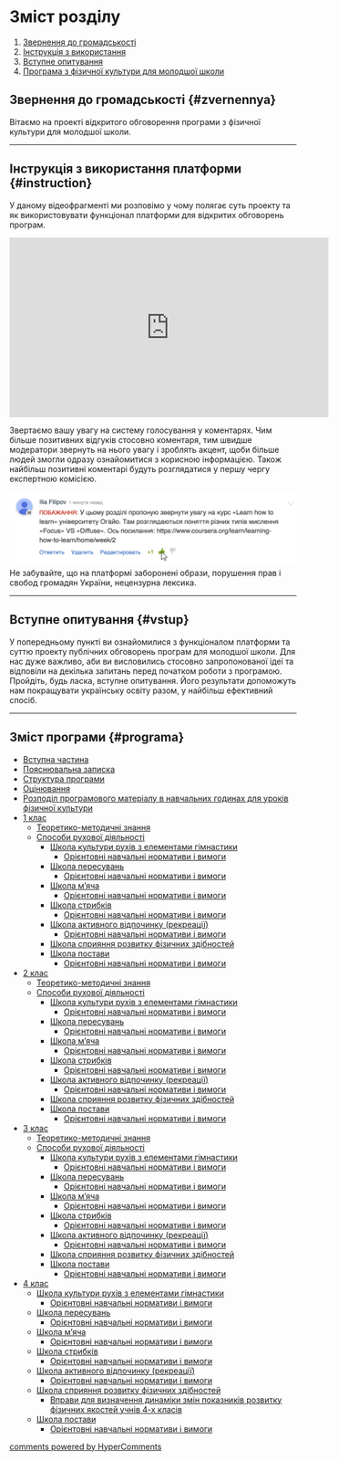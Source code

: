# Зміст розділу
1. [Звернення до громадськості](#zvernennya)
2. [Інструкція з використання](#instruction)
3. [Вступне опитування](#vstup)
4. [Програма з фізичної культури для молодшої школи](#programa)

Звернення до громадськості {#zvernennya}
--

Вітаємо на проекті відкритого обговорення програми з фізичної культури для молодшої школи.
<hr>

Інструкція з використання платформи {#instruction}
--
У даному відеофрагменті ми розповімо у чому полягає суть проекту та як використовувати функціонал платформи для відкритих обговорень програм.

<div class="fluidMedia">
<iframe align="center" width="560" height="315" src="https://www.youtube.com/embed/V_Cii41-v-w" frameborder="0" allowfullscreen></iframe>
</div>
<div class="space">
</div>

Звертаємо вашу увагу на систему голосування у коментарях. Чим більше позитивних відгуків стосовно коментаря, тим швидше модератори звернуть на нього увагу і зроблять акцент, щоби більше людей змогли одразу ознайомитися з корисною інформацією. Також найбільш позитивні коментарі будуть розглядатися у першу чергу експертною комісією.

![Коментування](1.jpg)
Не забувайте, що на платформі заборонені образи, порушення прав і свобод громадян України, нецензурна лексика.
<hr>

Вступне опитування {#vstup}
--
У попередньому пункті ви ознайомилися з функціоналом платформи та суттю проекту публічних обговорень програм для молодшої школи. Для нас дуже важливо, аби ви висловились стосовно запропонованої ідеї та відповіли на декілька запитань перед початком роботи з програмою. Пройдіть, будь ласка, вступне опитування. Його результати допоможуть нам покращувати українську освіту разом, у найбільш ефективний спосіб. 
<hr>

Зміст програми {#programa}
--
* [Вступна частина](README.md)
* [Пояснювальна записка](poyasnyuvalna_zapyska.md)
* [Структура програми](struktura_prohramy.md)
* [Оцінювання](otsinyuvannya.md)
* [Розподіл програмового матеріалу в навчальних годинах для уроків фізичної культури](rozpodil_prohramnoho_materialu.md)
* [1 клас](1/1_klas.md)
  * [Теоретико-методичні знання](1/teoretiko_metodychni_znannya.md)
  * [Способи рухової діяльності](1/sposoby_rukhovoi_diyalnosty.md)
    * [Школа культури рухів з елементами гімнастики](1/shkola_kultury_rukhiv_z_elementamy_himnastyky.md)
      * [Орієнтовні навчальні нормативи і вимоги](1/normatyvy_i_vymoohy1.md)
    * [Школа пересувань](1/shkola_peresuvan.md)
      * [Орієнтовні навчальні нормативи і вимоги](1/normatyvy_i_vymoohy2.md)
    * [Школа м’яча](1/shkola_myacha.md)
      * [Орієнтовні навчальні нормативи і вимоги](1/normatyvy_i_vymoohy3.md)
    * [Школа стрибків](1/shkola_strybkyv.md)
      * [Орієнтовні навчальні нормативи і вимоги](1/normatyvy_i_vymoohy4.md)
    * [Школа активного відпочинку (рекреації)](1/shkola_aktyvnoho_vidpochynku.md)
      * [Орієнтовні навчальні нормативи і вимоги](1/normatyvy_i_vymoohy5.md)
    * [Школа сприяння розвитку фізичних здібностей](1/shkola_spryiannya_rozvytku_fizychnykh_zdibnostei.md)
    * [Школа постави](1/shkola_postavy.md)
      * [Орієнтовні навчальні нормативи і вимоги](1/normatyvy_i_vymoohy7.md)
* [2 клас](2/2_klas.md)
  * [Теоретико-методичні знання](2/teoretiko_metodychni_znannya.md)
  * [Способи рухової діяльності](2/sposoby_rukhovoi_diyalnosty.md)
    * [Школа культури рухів з елементами гімнастики](2/shkola_kultury_rukhiv_z_elementamy_himnastyky.md)
      * [Орієнтовні навчальні нормативи і вимоги](2/normatyvy_i_vymoohy1.md)
    * [Школа пересувань](2/shkola_peresuvan.md)
      * [Орієнтовні навчальні нормативи і вимоги](2/normatyvy_i_vymoohy2.md)
    * [Школа м’яча](2/shkola_myacha.md)
      * [Орієнтовні навчальні нормативи і вимоги](2/normatyvy_i_vymoohy3.md)
    * [Школа стрибків](2/shkola_strybkyv.md)
      * [Орієнтовні навчальні нормативи і вимоги](2/normatyvy_i_vymoohy4.md)
    * [Школа активного відпочинку (рекреації)](2/shkola_aktyvnoho_vidpochynku.md)
      * [Орієнтовні навчальні нормативи і вимоги](2/normatyvy_i_vymoohy5.md)
    * [Школа сприяння розвитку фізичних здібностей](2/shkola_spryiannya_rozvytku_fizychnykh_zdibnostei.md)
    * [Школа постави](2/shkola_postavy.md)
      * [Орієнтовні навчальні нормативи і вимоги](2/normatyvy_i_vymoohy7.md)
* [3 клас](3/3_klas.md)
  * [Теоретико-методичні знання](3/teoretiko_metodychni_znannya.md)
  * [Способи рухової діяльності](3/sposoby_rukhovoi_diyalnosty.md)
    * [Школа культури рухів з елементами гімнастики](3/shkola_kultury_rukhiv_z_elementamy_himnastyky.md)
      * [Орієнтовні навчальні нормативи і вимоги](3/normatyvy_i_vymoohy1.md)
    * [Школа пересувань](3/shkola_peresuvan.md)
      * [Орієнтовні навчальні нормативи і вимоги](3/normatyvy_i_vymoohy2.md)
    * [Школа м’яча](3/shkola_myacha.md)
      * [Орієнтовні навчальні нормативи і вимоги](3/normatyvy_i_vymoohy3.md)
    * [Школа стрибків](3/shkola_strybkyv.md)
      * [Орієнтовні навчальні нормативи і вимоги](3/normatyvy_i_vymoohy4.md)
    * [Школа активного відпочинку (рекреації)](3/shkola_aktyvnoho_vidpochynku.md)
      * [Орієнтовні навчальні нормативи і вимоги](3/normatyvy_i_vymoohy5.md)
    * [Школа сприяння розвитку фізичних здібностей](3/shkola_spryiannya_rozvytku_fizychnykh_zdibnostei.md)
    * [Школа постави](3/shkola_postavy.md)
      * [Орієнтовні навчальні нормативи і вимоги](3/normatyvy_i_vymoohy7.md)
* [4 клас](4/4_klas.md)
	* [Школа культури рухів з елементами гімнастики](4/shkola_kultury_rukhiv_z_elementamy_himnastyky.md)
		*	[Орієнтовні навчальні нормативи і вимоги](4/vnormatyvy_i_vymoohy1.md)
	* [Школа пересувань](4/shkola_peresuvan.md)
		*	[Орієнтовні навчальні нормативи і вимоги](4/normatyvy_i_vymoohy2.md)
	* [Школа м’яча](4/shkola_myacha.md)
		*	[Орієнтовні навчальні нормативи і вимоги](4/normatyvy_i_vymoohy3.md)
	* [Школа стрибків](4/shkola_strybkyv.md)
		*	[Орієнтовні навчальні нормативи і вимоги](4/normatyvy_i_vymoohy4.md)
	* [Школа активного відпочинку (рекреації)](4/shkola_aktyvnoho_vidpochynku.md)
		*	[Орієнтовні навчальні нормативи і вимоги](4/normatyvy_i_vymoohy5.md)
	* [Школа сприяння розвитку фізичних здібностей](4/shkola_spryiannya_rozvytku_fizychnykh_zdibnostei.md)
		*	[Вправи для визначення динаміки змін показників розвитку фізичних якостей учнів 4-х класів](4/vpravy_dlya_vyznachennya_zmin.md)
	* [Школа постави](4/shkola_postavy.md)
		*	[Орієнтовні навчальні нормативи і вимоги](4/normatyvy_i_vymoohy7.md)

<div id="hypercomments_widget"></div>
<a href="http://hypercomments.com" class="hc-link" title="comments widget">comments powered by HyperComments</a>